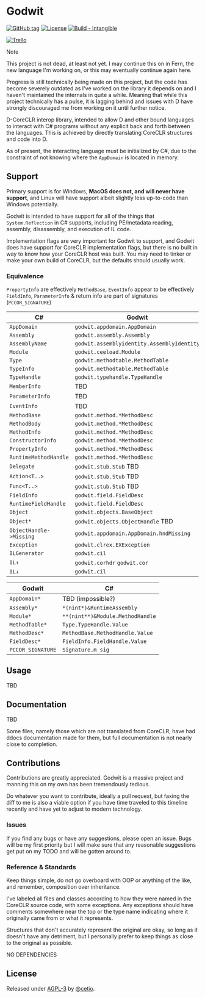 # Godwit

[![GitHub tag](https://img.shields.io/github/tag/cetio/godwit?include_prereleases=&sort=semver&color=blue)](https://github.com/cetio/godwit/releases/)
[![License](https://img.shields.io/badge/License-AGPL--3-blue)](#license)
[![Build - Intangible](https://img.shields.io/badge/Build-Intangible-informational)](https://)

[![Trello](https://img.shields.io/badge/Trello-blue?style=for-the-badge&logo=Trello)](https://trello.com/b/e5HQc6nz/godwit)

> [!NOTE]
> This project is not dead, at least not yet.
> I may continue this on in Fern, the new language I'm working on, or this may eventually continue again here.
>
> Progress is still technically being made on this project, but the code has become severely outdated as I've worked on the library it depends on and I haven't maintained the internals in quite a while.
> Meaning that while this project technically has a pulse, it is lagging behind and issues with D have strongly discouraged me from working on it until further notice.


D-CoreCLR interop library, intended to allow D and other bound languages to interact with C# programs without any explicit back and forth between the languages. This is achieved by directly translating CoreCLR structures and code into D.

As of present, the interacting language must be initialized by C#, due to the constraint of not knowing where the `AppDomain` is located in memory.

## Support

Primary support is for Windows, **MacOS does not, and will never have support**, and Linux will have support albeit slightly less up-to-code than Windows potentially.

Godwit is intended to have support for all of the things that `System.Reflection` in C# supports, including PE/metadata reading, assembly, disassembly, and execution of IL code.

Implementation flags are very important for Godwit to support, and Godwit does have support for CoreCLR implementation flags, but there is no built in way to know how your CoreCLR host was built.
You may need to tinker or make your own build of CoreCLR, but the defaults should usually work.

### Equivalence

`PropertyInfo` are effectively `MethodBase`, `EventInfo` appear to be effectively `FieldInfo`, `ParameterInfo` & return info are part of signatures (`PCCOR_SIGNATURE`)

| C# | Godwit |
-----|--------|
| `AppDomain` | `godwit.appdomain.AppDomain` |
| `Assembly` | `godwit.assembly.Assembly` |
| `AssemblyName` | `godwit.assemblyidentity.AssemblyIdentity` |
| `Module` | `godwit.ceeload.Module` |
| `Type` | `godwit.methodtable.MethodTable` |
| `TypeInfo` | `godwit.methodtable.MethodTable` |
| `TypeHandle` | `godwit.typehandle.TypeHandle` |
| `MemberInfo` | TBD |
| `ParameterInfo` | TBD |
| `EventInfo` | TBD |
| `MethodBase` | `godwit.method.*MethodDesc` |
| `MethodBody` | `godwit.method.*MethodDesc` |
| `MethodInfo` | `godwit.method.*MethodDesc` |
| `ConstructorInfo` | `godwit.method.*MethodDesc` |
| `PropertyInfo` | `godwit.method.*MethodDesc` |
| `RuntimeMethodHandle` | `godwit.method.*MethodDesc` |
| `Delegate` | `godwit.stub.Stub` TBD |
| `Action<T..>` | `godwit.stub.Stub` TBD |
| `Func<T..>` | `godwit.stub.Stub` TBD |
| `FieldInfo` | `godwit.field.FieldDesc` |
| `RuntimeFieldHandle` | `godwit.field.FieldDesc` |
| `Object` | `godwit.objects.BaseObject` |
| `Object*` | `godwit.objects.ObjectHandle` TBD |
| `ObjectHandle->Missing` | `godwit.appdomain.AppDomain.hndMissing` |
| `Exception` | `godwit.clrex.EXException` |
| `ILGenerator` | `godwit.cil` |
| `IL↑` | `godwit.corhdr` `godwit.cor` |
| `IL↓` | `godwit.cil` |

| Godwit | C# |
|--------|----|
| `AppDomain*` | TBD (impossible?) |
| `Assembly*` | `*(nint*)&RuntimeAssembly` |
| `Module*` | `**(nint**)&Module.MethodHandle` |
| `MethodTable*` | `Type.TypeHandle.Value` |
| `MethodDesc*` | `MethodBase.MethodHandle.Value` |
| `FieldDesc*` | `FieldInfo.FieldHandle.Value` |
| `PCCOR_SIGNATURE` | `Signature.m_sig` |

## Usage

TBD

## Documentation

TBD

Some files, namely those which are not translated from CoreCLR, have had ddocs documentation made for them, but full documentation is not nearly close to completion.

## Contributions

Contributions are greatly appreciated. Godwit is a massive project and manning this on my own has been tremendously tedious.

Do whatever you want to contribute, ideally a pull request, but faxing the diff to me is also a viable option if you have time traveled to this timeline recently and have yet to adjust to modern technology.

### Issues

If you find any bugs or have any suggestions, please open an issue. Bugs will be my first priority but I will make sure that any reasonable suggestions get put on my TODO and will be gotten around to.

### Reference & Standards

Keep things simple, do not go overboard with OOP or anything of the like, and remember, composition over inheritance.

I've labeled all files and classes according to how they were named in the CoreCLR source code, with some exceptions. Any exceptions should have comments somewhere near the top or the type name indicating where it originally came from or what it represents.

Structures that don't accurately represent the original are okay, so long as it doesn't have any detriment, but I personally prefer to keep things as close to the original as possible.

NO DEPENDENCIES

## License

Released under [AGPL-3](/LICENSE.txt) by [@cetio](https://github.com/cetio).
